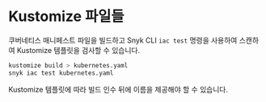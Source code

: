 # Kustomize 파일들

쿠버네티스 매니페스트 파일을 빌드하고 Snyk CLI `iac test` 명령을 사용하여 스캔하여 Kustomize 템플릿을 검사할 수 있습니다.

```bash
kustomize build > kubernetes.yaml
snyk iac test kubernetes.yaml
```

Kustomize 템플릿에 따라 빌드 인수 뒤에 이름을 제공해야 할 수 있습니다.